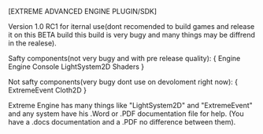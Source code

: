 [EXTREME ADVANCED ENGINE PLUGIN/SDK]

Version 1.0 RC1 for iternal use(dont recomended to build games and release it on this BETA build this build is very bugy and many things may be diffrend in the realese).

Safty components(not very bugy and with pre release quality):
{
Engine
Engine Console
LightSystem2D
Shaders
}

Not safty components(very bugy dont use on devoloment right now):
{
ExtremeEvent
Cloth2D
}

Extreme Engine has many things like "LightSystem2D" and "ExtremeEvent" and any system have his .Word or .PDF documentation file for help.
(You have a .docs documentation and a .PDF no difference between them).
